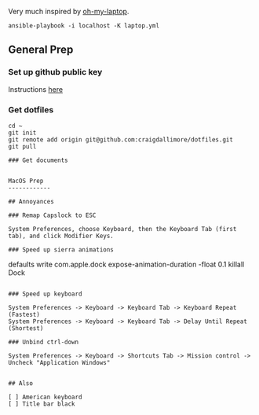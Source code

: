 Very much inspired by [oh-my-laptop](https://github.com/xiaohanyu/oh-my-laptop).

```
ansible-playbook -i localhost -K laptop.yml
```

General Prep
------------

### Set up github public key

Instructions [here](https://gist.github.com/craigdallimore/228a17b9fa73f637d673a9b93626a28a#set-up-a-public-key)

### Get dotfiles

```
cd ~
git init
git remote add origin git@github.com:craigdallimore/dotfiles.git
git pull

### Get documents


MacOS Prep
------------

## Annoyances

### Remap Capslock to ESC

System Preferences, choose Keyboard, then the Keyboard Tab (first tab), and click Modifier Keys.

### Speed up sierra animations

```
defaults write com.apple.dock expose-animation-duration -float 0.1
killall Dock
```

### Speed up keyboard

System Preferences -> Keyboard -> Keyboard Tab -> Keyboard Repeat
(Fastest)
System Preferences -> Keyboard -> Keyboard Tab -> Delay Until Repeat
(Shortest)

### Unbind ctrl-down

System Preferences -> Keyboard -> Shortcuts Tab -> Mission control -> Uncheck "Application Windows"


## Also

[ ] American keyboard
[ ] Title bar black

